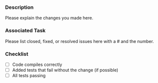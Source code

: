 ### Description

Please explain the changes you made here.

### Associated Task

Please list closed, fixed, or resolved issues here with a # and the number.

### Checklist

- [ ] Code compiles correctly
- [ ] Added tests that fail without the change (if possible)
- [ ] All tests passing

